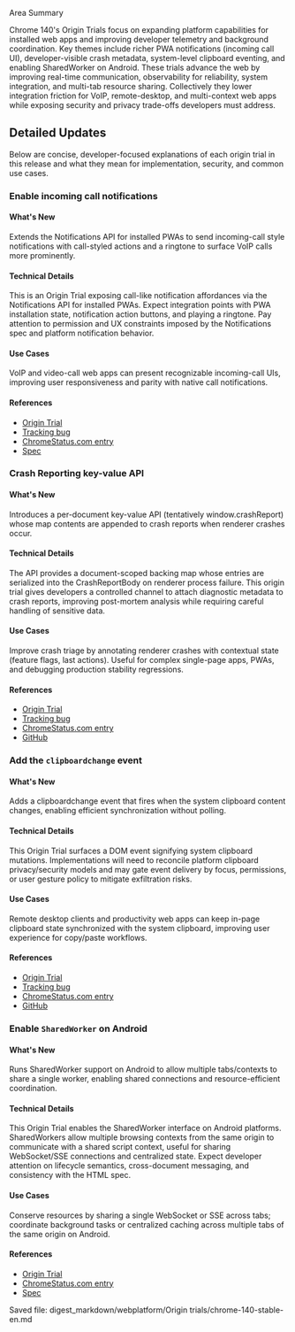 Area Summary

Chrome 140's Origin Trials focus on expanding platform capabilities for installed web apps and improving developer telemetry and background coordination. Key themes include richer PWA notifications (incoming call UI), developer-visible crash metadata, system-level clipboard eventing, and enabling SharedWorker on Android. These trials advance the web by improving real-time communication, observability for reliability, system integration, and multi-tab resource sharing. Collectively they lower integration friction for VoIP, remote-desktop, and multi-context web apps while exposing security and privacy trade-offs developers must address.

## Detailed Updates

Below are concise, developer-focused explanations of each origin trial in this release and what they mean for implementation, security, and common use cases.

### Enable incoming call notifications

#### What's New
Extends the Notifications API for installed PWAs to send incoming-call style notifications with call-styled actions and a ringtone to surface VoIP calls more prominently.

#### Technical Details
This is an Origin Trial exposing call-like notification affordances via the Notifications API for installed PWAs. Expect integration points with PWA installation state, notification action buttons, and playing a ringtone. Pay attention to permission and UX constraints imposed by the Notifications spec and platform notification behavior.

#### Use Cases
VoIP and video-call web apps can present recognizable incoming-call UIs, improving user responsiveness and parity with native call notifications.

#### References
- [Origin Trial](https://developer.chrome.com/origintrials/#/register_trial/2876111312029483009)
- [Tracking bug](https://issues.chromium.org/issues/detail?id=1383570)
- [ChromeStatus.com entry](https://chromestatus.com/feature/5110990717321216)
- [Spec](https://notifications.spec.whatwg.org)

### Crash Reporting key-value API

#### What's New
Introduces a per-document key-value API (tentatively window.crashReport) whose map contents are appended to crash reports when renderer crashes occur.

#### Technical Details
The API provides a document-scoped backing map whose entries are serialized into the CrashReportBody on renderer process failure. This origin trial gives developers a controlled channel to attach diagnostic metadata to crash reports, improving post-mortem analysis while requiring careful handling of sensitive data.

#### Use Cases
Improve crash triage by annotating renderer crashes with contextual state (feature flags, last actions). Useful for complex single-page apps, PWAs, and debugging production stability regressions.

#### References
- [Origin Trial](https://developer.chrome.com/origintrials/#/register_trial/1304355042077179905)
- [Tracking bug](https://issues.chromium.org/issues/400432195)
- [ChromeStatus.com entry](https://chromestatus.com/feature/6228675846209536)
- [GitHub](https://github.com/WICG/crash-reporting/pull/37)

### Add the `clipboardchange` event

#### What's New
Adds a clipboardchange event that fires when the system clipboard content changes, enabling efficient synchronization without polling.

#### Technical Details
This Origin Trial surfaces a DOM event signifying system clipboard mutations. Implementations will need to reconcile platform clipboard privacy/security models and may gate event delivery by focus, permissions, or user gesture policy to mitigate exfiltration risks.

#### Use Cases
Remote desktop clients and productivity web apps can keep in-page clipboard state synchronized with the system clipboard, improving user experience for copy/paste workflows.

#### References
- [Origin Trial](https://developer.chrome.com/origintrials/#/register_trial/137922738588221441)
- [Tracking bug](https://issues.chromium.org/issues/41442253)
- [ChromeStatus.com entry](https://chromestatus.com/feature/5085102657503232)
- [GitHub](https://github.com/w3c/clipboard-apis/pull/239)

### Enable `SharedWorker` on Android

#### What's New
Runs SharedWorker support on Android to allow multiple tabs/contexts to share a single worker, enabling shared connections and resource-efficient coordination.

#### Technical Details
This Origin Trial enables the SharedWorker interface on Android platforms. SharedWorkers allow multiple browsing contexts from the same origin to communicate with a shared script context, useful for sharing WebSocket/SSE connections and centralized state. Expect developer attention on lifecycle semantics, cross-document messaging, and consistency with the HTML spec.

#### Use Cases
Conserve resources by sharing a single WebSocket or SSE across tabs; coordinate background tasks or centralized caching across multiple tabs of the same origin on Android.

#### References
- [Origin Trial](https://developer.chrome.com/origintrials/#/register_trial/4101090410674257921)
- [ChromeStatus.com entry](https://chromestatus.com/feature/6265472244514816)
- [Spec](https://html.spec.whatwg.org/multipage/workers.html#shared-workers-and-the-sharedworker-interface)

Saved file: digest_markdown/webplatform/Origin trials/chrome-140-stable-en.md